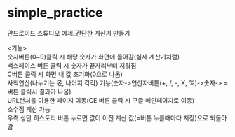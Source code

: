 # simple_practice

안드로이드 스튜디오 예제_간단한 계산기 만들기

<기능></br>
숫자버튼(0~9)클릭 시 해당 숫자가 화면에 들어감(실제 계산기처럼)<br/>
백스페이스 버튼 클릭 시 숫자가 끝자리부터 지워짐</br>
C버튼 클릭 시 화면 내 값 초기화(0으로 나옴)<br/>
사칙연산(나누기는 몫, 나머지 각각) 기능(숫자->연산자버튼(+, /, -, X, %)->숫자-> =버튼 클릭시 결과가 나옴)<br/>
URL런처를 이용한 페이지 이동(CE 버튼 클릭 시 구글 메인페이지로 이동)<br/>
소수점 계산 가능</br>
우측 상단 히스토리 버튼 누르면 값이 이전 계산 값(=버튼 누를때마다 저장)으로 되돌아감</br>
